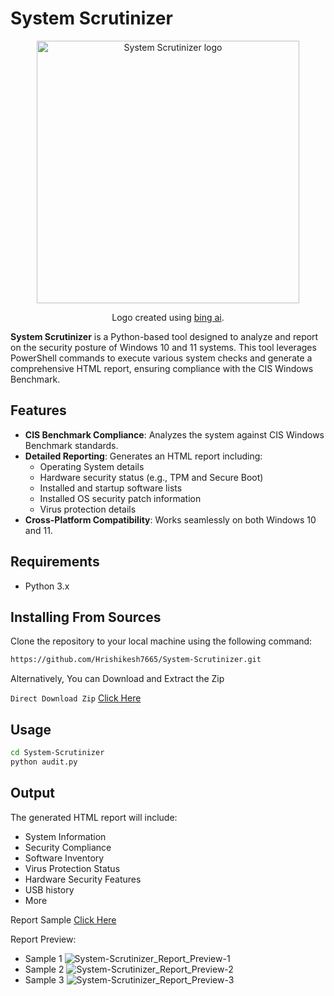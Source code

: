# System Scrutinizer

<p align="center">
  <picture>
    <img width="420" height="420" src="../resources/logo.png" alt="System Scrutinizer logo" unselectable="on">
  </picture>
  <div align="center">Logo created using <a href="https://www.bing.com/images/">bing ai</a>.</div>
</p>

**System Scrutinizer** is a Python-based tool designed to analyze and report on the security posture of Windows 10 and 11 systems. This tool leverages PowerShell commands to execute various system checks and generate a comprehensive HTML report, ensuring compliance with the CIS Windows Benchmark.

## Features

- **CIS Benchmark Compliance**: Analyzes the system against CIS Windows Benchmark standards.
- **Detailed Reporting**: Generates an HTML report including:
  - Operating System details
  - Hardware security status (e.g., TPM and Secure Boot)
  - Installed and startup software lists
  - Installed OS security patch information
  - Virus protection details
- **Cross-Platform Compatibility**: Works seamlessly on both Windows 10 and 11.

## Requirements

- Python 3.x

## Installing From Sources
Clone the repository to your local machine using the following command:
```bash
https://github.com/Hrishikesh7665/System-Scrutinizer.git
```
Alternatively, You can Download and Extract the Zip

`Direct Download Zip` [Click Here](https://github.com/Hrishikesh7665/System-Scrutinizer/archive/refs/heads/main.zip)

## Usage
  ```bash
  cd System-Scrutinizer
  python audit.py
  ```

## Output
The generated HTML report will include:

- System Information
- Security Compliance
- Software Inventory
- Virus Protection Status
- Hardware Security Features
- USB history
- More

Report Sample [Click Here](https://github.com/Hrishikesh7665/System-Scrutinizer/blob/resources/DESKTOP_T40RSIR_final_report_20-26-49-31-10-2024.html)

Report Preview:
- Sample 1
  ![System-Scrutinizer_Report_Preview-1](../resources/Screenshots/System-Scrutinizer_Report_Preview-1.png)
- Sample 2
  ![System-Scrutinizer_Report_Preview-2](../resources/Screenshots/System-Scrutinizer_Report_Preview-2.png)
- Sample 3
  ![System-Scrutinizer_Report_Preview-3](../resources/Screenshots/System-Scrutinizer_Report_Preview-3.png)
